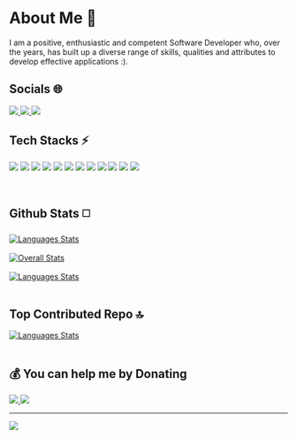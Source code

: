 <!--<h2> Hey there, I am ProgrammerXD aka Naman Saini </h2>-->

<h1> About Me 👤 </h1>

<span>
  I am a positive, enthusiastic and competent Software Developer who, over the years, has built up a diverse range of skills, qualities and attributes to develop effective applications :).
  <br>
</span>
<h2> Socials 🌐 </h2>
<a href="https://twitter.com/PXD_Officials">
  <img src="https://img.shields.io/badge/Twitter-%231DA1F2.svg?logo=Twitter&logoColor=white">
</a>
<a href="https://instagram.com/programmerxd">
  <img src="https://img.shields.io/badge/Instagram-%23E4405F.svg?logo=Instagram&logoColor=white">
</a>
<a href="https://linkedin.com/in/programmerxd">
  <img src="https://img.shields.io/badge/LinkedIn-%230077B5.svg?logo=linkedin&logoColor=white">
</a>

<br>

<!--<h2> Projects 💻 </h2>

<a href="https://realpxd.github.io/Instagram-Clone-Beta">
  <img src="https://img.shields.io/badge/Realtime_Chat_App-Instagram_Clone-orange">
</a>
<br>
<a href="https://realpxd.github.io/Squid-Game">
  <img src="https://img.shields.io/badge/Play-Squid_Game-orange">
</a>
<a href="https://realpxd.github.io/ProgrammerXD/ProgrammerXD/Rocket-Doge">
  <img src="https://img.shields.io/badge/Play-Rocket_Doge-orange">
</a>

<br>-->

<h2> Tech Stacks ⚡ </h2>

<img src="https://img.shields.io/badge/node.js-6DA55F?style=for-the-badge&logo=node.js&logoColor=white"> <img src="https://img.shields.io/badge/css3-%231572B6.svg?style=for-the-badge&logo=css3&logoColor=white">
<img src="https://img.shields.io/badge/javascript-%23323330.svg?style=for-the-badge&logo=javascript&logoColor=%23F7DF1E">
<img src="https://img.shields.io/badge/html5-%23E34F26.svg?style=for-the-badge&logo=html5&logoColor=white">
<img src="https://img.shields.io/badge/vercel-%23000000.svg?style=for-the-badge&logo=vercel&logoColor=white">
<img src="https://img.shields.io/badge/express.js-%23404d59.svg?style=for-the-badge&logo=express&logoColor=%2361DAFB">
<img src="https://img.shields.io/badge/Next-black?style=for-the-badge&logo=next.js&logoColor=white">
<img src="https://img.shields.io/badge/React_Router-CA4245?style=for-the-badge&logo=react-router&logoColor=white">
<img src="https://img.shields.io/badge/react-%2320232a.svg?style=for-the-badge&logo=react&logoColor=%2361DAFB">
<img src="https://img.shields.io/badge/MongoDB-%234ea94b.svg?style=for-the-badge&logo=mongodb&logoColor=white">
<img src="https://img.shields.io/badge/Java-%23B07219.svg?style=for-the-badge&logo=coffeescript&logoColor=white">
<img src="https://img.shields.io/badge/Linux-FCC624?style=for-the-badge&logo=linux&logoColor=black">

<br>

<h2> Github Stats ◻️ </h2>

<a  href="https://github.com/realpxd">
  <img align="center" src="https://github-readme-stats.vercel.app/api/top-langs/?username=realpxd&layout=compact&theme=radical" alt="Languages Stats" />
</a>
<br>
<br>
<a href="https://github.com/realpxd">
  <img align="center" src="https://github-readme-stats-git-addpercentilerankicon-rickstaa.vercel.app/api?username=realpxd&show_icons=true&rank_icon=percentile&theme=radical" alt="Overall Stats">
</a>
<br><br>
<a  href="https://github.com/realpxd">
  <img align="center" src="https://github-readme-streak-stats.herokuapp.com/?user=realpxd&theme=dark&hide_border=false" alt="Languages Stats" />
</a>
<br>
<br>
<h2> Top Contributed Repo 🔝 </h2>
<a  href="https://github.com/realpxd">
  <img align="center" src="https://github-contributor-stats.vercel.app/api?username=realpxd&limit=5&theme=tokyonight&combine_all_yearly_contributions=true" alt="Languages Stats" />
</a>
<br>
<br>

<h2> 💰 You can help me by Donating </h2>

<a href="https://buymeacoffee.com/ProgrammerXD">
  <img src="https://img.shields.io/badge/Buy%20Me%20a%20Coffee-ffdd00?style=for-the-badge&logo=buy-me-a-coffee&logoColor=black">
</a>
<a href="https://paypal.me/ProgrammerXD">
  <img src="https://img.shields.io/badge/PayPal-00457C?style=for-the-badge&logo=paypal&logoColor=white">
</a>
<br>


---
<a href="https://visitcount.itsvg.in/api?id=realpxd&label=Profile%20Views&color=0&icon=8&pretty=true">
  <img src="https://visitcount.itsvg.in/api?id=realpxd&label=Profile%20Views&color=0&icon=8&pretty=true">
</a>
<!--
<p> Thanks for coming :) </p>
- 🔭 I’m currently working on ...
- 🌱 I’m currently learning ...
- 👯 I’m looking to collaborate on ...
- 🤔 I’m looking for help with ...
- 💬 Ask me about ...
- 📫 How to reach me: ...
- 😄 Pronouns: ...
- ⚡ Fun fact: ...
-->
